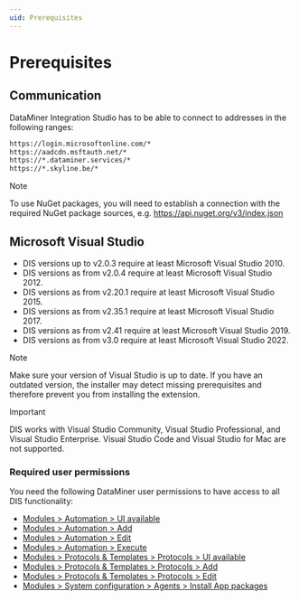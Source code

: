 ```yaml
---
uid: Prerequisites
---
```


# Prerequisites

## Communication

DataMiner Integration Studio has to be able to connect to addresses in the following ranges:

```txt
https://login.microsoftonline.com/*
https://aadcdn.msftauth.net/*
https://*.dataminer.services/*
https://*.skyline.be/*
```

> [!NOTE]
> To use NuGet packages, you will need to establish a connection with the required NuGet package sources, e.g. <https://api.nuget.org/v3/index.json>

## Microsoft Visual Studio

- DIS versions up to v2.0.3 require at least Microsoft Visual Studio 2010.
- DIS versions as from v2.0.4 require at least Microsoft Visual Studio 2012.
- DIS versions as from v2.20.1 require at least Microsoft Visual Studio 2015.
- DIS versions as from v2.35.1 require at least Microsoft Visual Studio 2017.
- DIS versions as from v2.41 require at least Microsoft Visual Studio 2019.
- DIS versions as from v3.0 require at least Microsoft Visual Studio 2022.

> [!NOTE]
> Make sure your version of Visual Studio is up to date. If you have an outdated version, the installer may detect missing prerequisites and therefore prevent you from installing the extension.

> [!IMPORTANT]
> DIS works with Visual Studio Community, Visual Studio Professional, and Visual Studio Enterprise. Visual Studio Code and Visual Studio for Mac are not supported.

### Required user permissions

You need the following DataMiner user permissions to have access to all DIS functionality:

- [Modules > Automation > UI available](xref:DataMiner_user_permissions#modules--automation--ui-available)
- [Modules > Automation > Add](xref:DataMiner_user_permissions#modules--automation--add)
- [Modules > Automation > Edit](xref:DataMiner_user_permissions#modules--automation--edit)
- [Modules > Automation > Execute](xref:DataMiner_user_permissions#modules--automation--execute)
- [Modules > Protocols & Templates > Protocols > UI available](xref:DataMiner_user_permissions#modules--protocols--templates--protocols--ui-available)
- [Modules > Protocols & Templates > Protocols > Add](xref:DataMiner_user_permissions#modules--protocols--templates--protocols--add)
- [Modules > Protocols & Templates > Protocols > Edit](xref:DataMiner_user_permissions#modules--protocols--templates--protocols--edit)
- [Modules > System configuration > Agents > Install App packages](xref:DataMiner_user_permissions#modules--system-configuration--agents--install-app-packages)
